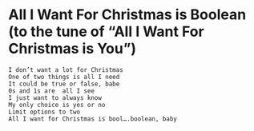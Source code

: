 # All I Want For Christmas is Boolean (to the tune of “All I Want For Christmas is You”)

```
I don’t want a lot for Christmas
One of two things is all I need
It could be true or false, babe
0s and 1s are  all I see
I just want to always know
My only choice is yes or no
Limit options to two
All I want for Christmas is bool….boolean, baby
```
